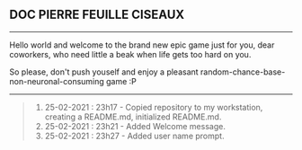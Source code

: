 ## DOC PIERRE FEUILLE CISEAUX

-----

Hello world and welcome to the brand new epic game just for you, dear coworkers, who need little a beak when life gets too hard on you.

So please, don't push youself and enjoy a pleasant random-chance-base-non-neuronal-consuming game :P

-----

> 1. 25-02-2021 : 23h17 - Copied repository to my workstation, creating a README.md, initialized README.md.
> 2. 25-02-2021 : 23h21 - Added Welcome message.
> 3. 25-02-2021 : 23h27 - Added user name prompt.
